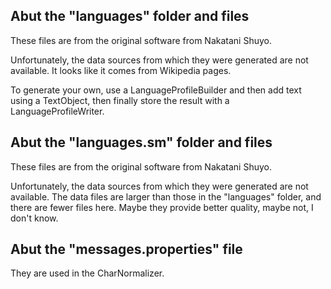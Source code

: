 ## Abut the "languages" folder and files

These files are from the original software from Nakatani Shuyo.

Unfortunately, the data sources from which they were generated are not available.
It looks like it comes from Wikipedia pages.

To generate your own, use a LanguageProfileBuilder and then add text using a TextObject,
then finally store the result with a LanguageProfileWriter.


## Abut the "languages.sm" folder and files

These files are from the original software from Nakatani Shuyo.

Unfortunately, the data sources from which they were generated are not available.
The data files are larger than those in the "languages" folder, and there are fewer files here.
Maybe they provide better quality, maybe not, I don't know.


## Abut the "messages.properties" file

They are used in the CharNormalizer.


